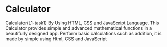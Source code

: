 # Calculator
Calculator(L1-task1) By Using HTML, CSS and JavaScript Language. This Calculator provides simple and advanced mathematical functions in a beautifully designed app. Perform basic calculations such as addition, it is made by simple using Html, CSS and JavaScript
